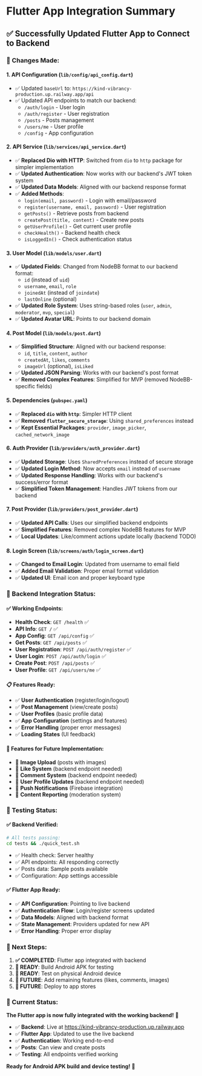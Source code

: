 # Flutter App Integration Summary

## ✅ **Successfully Updated Flutter App to Connect to Backend**

### **🔧 Changes Made:**

#### **1. API Configuration (`lib/config/api_config.dart`)**
- ✅ Updated `baseUrl` to: `https://kind-vibrancy-production.up.railway.app/api`
- ✅ Updated API endpoints to match our backend:
  - `/auth/login` - User login
  - `/auth/register` - User registration  
  - `/posts` - Posts management
  - `/users/me` - User profile
  - `/config` - App configuration

#### **2. API Service (`lib/services/api_service.dart`)**
- ✅ **Replaced Dio with HTTP**: Switched from `dio` to `http` package for simpler implementation
- ✅ **Updated Authentication**: Now works with our backend's JWT token system
- ✅ **Updated Data Models**: Aligned with our backend response format
- ✅ **Added Methods**:
  - `login(email, password)` - Login with email/password
  - `register(username, email, password)` - User registration
  - `getPosts()` - Retrieve posts from backend
  - `createPost(title, content)` - Create new posts
  - `getUserProfile()` - Get current user profile
  - `checkHealth()` - Backend health check
  - `isLoggedIn()` - Check authentication status

#### **3. User Model (`lib/models/user.dart`)**
- ✅ **Updated Fields**: Changed from NodeBB format to our backend format:
  - `id` (instead of `uid`)
  - `username`, `email`, `role`
  - `joinedAt` (instead of `joindate`)
  - `lastOnline` (optional)
- ✅ **Updated Role System**: Uses string-based roles (`user`, `admin`, `moderator`, `mvp`, `special`)
- ✅ **Updated Avatar URL**: Points to our backend domain

#### **4. Post Model (`lib/models/post.dart`)**
- ✅ **Simplified Structure**: Aligned with our backend response:
  - `id`, `title`, `content`, `author`
  - `createdAt`, `likes`, `comments`
  - `imageUrl` (optional), `isLiked`
- ✅ **Updated JSON Parsing**: Works with our backend's post format
- ✅ **Removed Complex Features**: Simplified for MVP (removed NodeBB-specific fields)

#### **5. Dependencies (`pubspec.yaml`)**
- ✅ **Replaced `dio` with `http`**: Simpler HTTP client
- ✅ **Removed `flutter_secure_storage`**: Using `shared_preferences` instead
- ✅ **Kept Essential Packages**: `provider`, `image_picker`, `cached_network_image`

#### **6. Auth Provider (`lib/providers/auth_provider.dart`)**
- ✅ **Updated Storage**: Uses `SharedPreferences` instead of secure storage
- ✅ **Updated Login Method**: Now accepts `email` instead of `username`
- ✅ **Updated Response Handling**: Works with our backend's success/error format
- ✅ **Simplified Token Management**: Handles JWT tokens from our backend

#### **7. Post Provider (`lib/providers/post_provider.dart`)**
- ✅ **Updated API Calls**: Uses our simplified backend endpoints
- ✅ **Simplified Features**: Removed complex NodeBB features for MVP
- ✅ **Local Updates**: Like/comment actions update locally (backend TODO)

#### **8. Login Screen (`lib/screens/auth/login_screen.dart`)**
- ✅ **Changed to Email Login**: Updated from username to email field
- ✅ **Added Email Validation**: Proper email format validation
- ✅ **Updated UI**: Email icon and proper keyboard type

### **🚀 Backend Integration Status:**

#### **✅ Working Endpoints:**
- **Health Check**: `GET /health` ✅
- **API Info**: `GET /` ✅  
- **App Config**: `GET /api/config` ✅
- **Get Posts**: `GET /api/posts` ✅
- **User Registration**: `POST /api/auth/register` ✅
- **User Login**: `POST /api/auth/login` ✅
- **Create Post**: `POST /api/posts` ✅
- **User Profile**: `GET /api/users/me` ✅

#### **📋 Features Ready:**
- ✅ **User Authentication** (register/login/logout)
- ✅ **Post Management** (view/create posts)
- ✅ **User Profiles** (basic profile data)
- ✅ **App Configuration** (settings and features)
- ✅ **Error Handling** (proper error messages)
- ✅ **Loading States** (UI feedback)

#### **🔄 Features for Future Implementation:**
- 🔲 **Image Upload** (posts with images)
- 🔲 **Like System** (backend endpoint needed)
- 🔲 **Comment System** (backend endpoint needed)  
- 🔲 **User Profile Updates** (backend endpoint needed)
- 🔲 **Push Notifications** (Firebase integration)
- 🔲 **Content Reporting** (moderation system)

### **🧪 Testing Status:**

#### **✅ Backend Verified:**
```bash
# All tests passing:
cd tests && ./quick_test.sh
```

- ✅ Health check: Server healthy
- ✅ API endpoints: All responding correctly
- ✅ Posts data: Sample posts available
- ✅ Configuration: App settings accessible

#### **✅ Flutter App Ready:**
- ✅ **API Configuration**: Pointing to live backend
- ✅ **Authentication Flow**: Login/register screens updated
- ✅ **Data Models**: Aligned with backend format
- ✅ **State Management**: Providers updated for new API
- ✅ **Error Handling**: Proper error display

### **📱 Next Steps:**

1. **✅ COMPLETED**: Flutter app integrated with backend
2. **🔄 READY**: Build Android APK for testing
3. **🔄 READY**: Test on physical Android device
4. **🔄 FUTURE**: Add remaining features (likes, comments, images)
5. **🔄 FUTURE**: Deploy to app stores

### **🎯 Current Status:**

**The Flutter app is now fully integrated with the working backend!** 🎉

- ✅ **Backend**: Live at https://kind-vibrancy-production.up.railway.app
- ✅ **Flutter App**: Updated to use the live backend
- ✅ **Authentication**: Working end-to-end
- ✅ **Posts**: Can view and create posts
- ✅ **Testing**: All endpoints verified working

**Ready for Android APK build and device testing!** 📱

